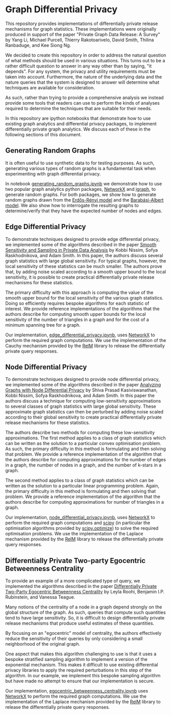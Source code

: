 # Graph Differential Privacy

This repository provides implementations of differentially private release mechanisms for graph statistics.
These implementations were originally produced in support of the paper "Private Graph Data Release: A Survey" by
Yang Li, Michael Purcell, Thierry Rakotoarivelo, David Smith, Thilina Ranbaduge, and Kee Siong Ng.

We decided to create this repository in order to address the natural question of what methods should be used in various situations. This turns out to be a rather difficult question to answer in any way other than by saying, "it depends". For any system, the privacy and utility requirements must be taken into account. Furthermore, the nature of the underlying data and the nature queries that the system is designed to answer will determine what techniques are available for consideration.

As such, rather than trying to provide a comprehensive analysis we instead provide some tools that readers can use to perform the kinds of analyses required to determine the techniques that are suitable for their needs.

In this repository are ipython notebooks that demonstrate how to use existing graph analytics and differential privacy packages, to implement differentially private graph analytics. We discuss each of these in the following sections of this document.

## Generating Random Graphs
It is often useful to use synthetic data to for testing purposes.  As such, generating various types of random graphs is a fundamental task when experimenting with graph differential privacy.

In notebook [generating_random_graphs.ipynb](./generating_random_graphs.ipynb) we demonstrate how to use two popular graph analytics python packages, [NetworkX](https://networkx.org) and [igraph](https://igraph.org), to generate random graphs.  For both packages, we show how to generate random graphs drawn from the [Erdős-Rényi model](https://en.wikipedia.org/wiki/Erdős–Rényi_model) and the [Barabási-Albert model](https://en.wikipedia.org/wiki/Barabási–Albert_model). We also show how to interrogate the resulting graphs to determine/verify that they have the expected number of nodes and edges.

## Edge Differential Privacy
To demonstrate techniques designed to provide edge differential privacy, we implemented some of the algorithms described in the paper
[Smooth Sensitivity and Sampling in Private Data Analysis](https://cs-people.bu.edu/ads22/pubs/NRS07/NRS07-full-draft-v1.pdf)
by Kobbi Nissim, Sofya Raskhodnikova, and Adam Smith.
In this paper, the authors discuss several graph statistics with large global sensitivity.  For typical graphs, however,
the local sensitivity of these statistics can be much smaller. The authors prove that, by adding noise scaled according to a smooth
upper bound to the local sensitivity, it is possible to create practical differentially private release mechanisms for these statistics.

The primary difficulty with this approach is computing the value of the smooth upper bound for the local sensitivity of the various graph statistics.
Doing so efficiently requires bespoke algorithms for each statistic of interest.
We provide reference implementations of the algorithms that the authors describe for computing smooth upper bounds for the local sensitivity
of the number of triangles in a graph and for the cost of a minimum spanning tree for a graph.

Our implementation, [edge_differential_privacy.ipynb](./edge_differential_privacy.ipynb), uses [NetworkX](https://networkx.org) to perform the required graph computations.
We use the implementation of the Cauchy mechanism provided by the
[RelM](https://github.com/anusii/RelM)
library to release the differentially private query responses.

## Node Differential Privacy
To demonstrate techniques designed to provide node differential privacy, we implemented some of the algorithms described in the paper
[Analyzing Graphs with Node Differential Privacy](https://privacytools.seas.harvard.edu/files/privacytools/files/chp3a10.10072f978-3-642-36594-2_26.pdf)
by Shiva Prasad Kasiviswanathan, Kobbi Nissim, Sofya Raskhodnikova, and Adam Smith.
In this paper the authors discuss a technique for computing low-sensitivity approximations
to several classes of graph statistics with large global sensitivity. These approximate graph statistics can then be perturbed by
adding noise scaled according to their global sensitivity to create practical differentially private release mechanisms for these statistics.

The authors describe two methods for computing these low-sensitivity approximations.
The first method applies to a class of graph statistics which can be written as the solution to a particular convex optimisation problem.
As such, the primary difficulty in this method is formulating and then solving that problem.
We provide a reference implementation of the algorithm that the authors describe for computing approximations for the number of edges in a graph, the number of nodes in a graph, and the number of k-stars in a graph.

The second method applies to a class of graph statistics which can be written as the solution to a particular linear programming problem.
Again, the primary difficulty in this method is formulating and then solving that problem.
We provide a reference implementation of the algorithm that the authors describe for computing approximations for number of triangles in a graph.

Our implementation, [node_differential_privacy.ipynb](./node_differential_privacy.ipynb), uses [NetworkX](https://networkx.org) to perform the required graph computations
and [scipy](https://www.scipy.org) (in particular the optimisation algorithms provided by
[scipy.optimize](https://docs.scipy.org/doc/scipy/reference/optimize.html))
to solve the required optimisation problems. We use the implementation of the Laplace mechanism provided by the
[RelM](https://github.com/anusii/RelM) library to release the differentially private query responses.

## Differentially Private Two-party Egocentric Betweenness Centrality
To provide an example of a more complicated type of query, we implemented the algorithms described in the paper [Differentially Private Two-Party Egocentric Betweenness Centrality](https://arxiv.org/pdf/1901.05562.pdf) by Leyla Roohi, Benjamin I.P. Rubinstein, and Vanessa Teague.

Many notions of the centrality of a node in a graph depend strongly on the global structure of the graph.  As such, queries that compute such quantities tend to have large sensitivity.  So, it is difficult to design differentially private release mechanisms that produce useful estimates of these quantities.

By focusing on an "egocentric" model of centrality, the authors effectively reduce the sensitivity of their queries by only considering a small neighborhood of the original graph.

One aspect that makes this algorithm challenging to use is that it uses a bespoke stratified sampling algorithm to implement a version of the exponential mechanism. This makes it difficult to use existing differential privacy libraries to apply the required perturbations in this step of the algorithm. In our example, we implement this bespoke sampling algorithm but have made no attempt to ensure that our implementation is secure.

Our implementation, [egocentric_betweenness_centrality.ipynb](./egocentric_betweenness_centrality.ipynb) uses [NetworkX](https://networkx.org) to perform the required graph computations. We use the implementation of the Laplace mechanism provided by the
[RelM](https://github.com/anusii/RelM) library to release the differentially private query responses.
